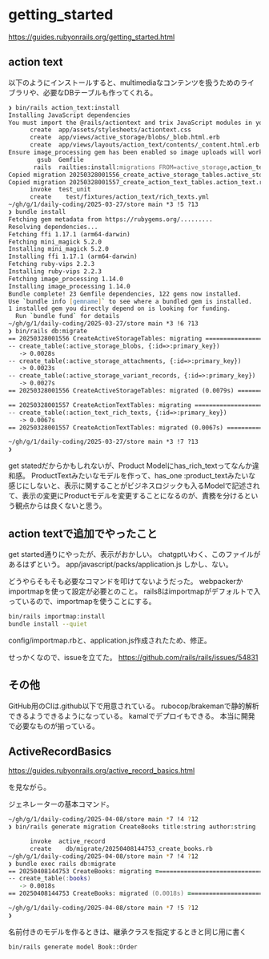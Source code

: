 
# getting_started

<https://guides.rubyonrails.org/getting_started.html>

## action text

以下のようにインストールすると、multimediaなコンテンツを扱うためのライブラリや、必要なDBテーブルも作ってくれる。

```zsh
❯ bin/rails action_text:install
Installing JavaScript dependencies
You must import the @rails/actiontext and trix JavaScript modules in your application entrypoint.
      create  app/assets/stylesheets/actiontext.css
      create  app/views/active_storage/blobs/_blob.html.erb
      create  app/views/layouts/action_text/contents/_content.html.erb
Ensure image_processing gem has been enabled so image uploads will work (remember to bundle!)
        gsub  Gemfile
       rails  railties:install:migrations FROM=active_storage,action_text
Copied migration 20250328001556_create_active_storage_tables.active_storage.rb from active_storage
Copied migration 20250328001557_create_action_text_tables.action_text.rb from action_text
      invoke  test_unit
      create    test/fixtures/action_text/rich_texts.yml
~/gh/g/1/daily-coding/2025-03-27/store main *3 !5 ?13
❯ bundle install
Fetching gem metadata from https://rubygems.org/.........
Resolving dependencies...
Fetching ffi 1.17.1 (arm64-darwin)
Fetching mini_magick 5.2.0
Installing mini_magick 5.2.0
Installing ffi 1.17.1 (arm64-darwin)
Fetching ruby-vips 2.2.3
Installing ruby-vips 2.2.3
Fetching image_processing 1.14.0
Installing image_processing 1.14.0
Bundle complete! 23 Gemfile dependencies, 122 gems now installed.
Use `bundle info [gemname]` to see where a bundled gem is installed.
1 installed gem you directly depend on is looking for funding.
  Run `bundle fund` for details
~/gh/g/1/daily-coding/2025-03-27/store main *3 !6 ?13
❯ bin/rails db:migrate
== 20250328001556 CreateActiveStorageTables: migrating ========================
-- create_table(:active_storage_blobs, {:id=>:primary_key})
   -> 0.0028s
-- create_table(:active_storage_attachments, {:id=>:primary_key})
   -> 0.0023s
-- create_table(:active_storage_variant_records, {:id=>:primary_key})
   -> 0.0027s
== 20250328001556 CreateActiveStorageTables: migrated (0.0079s) ===============

== 20250328001557 CreateActionTextTables: migrating ===========================
-- create_table(:action_text_rich_texts, {:id=>:primary_key})
   -> 0.0067s
== 20250328001557 CreateActionTextTables: migrated (0.0067s) ==================

~/gh/g/1/daily-coding/2025-03-27/store main *3 !7 ?13
❯
```

get statedだからかもしれないが、Product Modelにhas_rich_textってなんか違和感。
ProductTextみたいなモデルを作って、has_one :product_textみたいな感じにしないと、表示に関することがビジネスロジックも入るModelで記述されて、表示の変更にProductモデルを変更することになるのが、責務を分けるという観点からは良くないと思う。

## action textで追加でやったこと

get started通りにやったが、表示がおかしい。
chatgptいわく、このファイルがあるはずという。
 app/javascript/packs/application.js
しかし、ない。

どうやらそもそも必要なコマンドを叩けてないようだった。
webpackerかimportmapを使って設定が必要とのこと。
rails8はimportmapがデフォルトで入っているので、importmapを使うことにする。

```zsh
bin/rails importmap:install
bundle install --quiet
```

config/importmap.rbと、application.js作成されたため、修正。

せっかくなので、issueを立てた。
<https://github.com/rails/rails/issues/54831>

## その他

GitHub用のCIは.github以下で用意されている。
rubocop/brakemanで静的解析できるようできるようになっている。
kamalでデプロイもできる。
本当に開発で必要なものが揃っている。

## ActiveRecordBasics

<https://guides.rubyonrails.org/active_record_basics.html>

を見ながら。

ジェネレーターの基本コマンド。

```zsh
~/gh/g/1/daily-coding/2025-04-08/store main *7 !4 ?12
❯ bin/rails generate migration CreateBooks title:string author:string

      invoke  active_record
      create    db/migrate/20250408144753_create_books.rb
~/gh/g/1/daily-coding/2025-04-08/store main *7 !4 ?12
❯ bundle exec rails db:migrate
== 20250408144753 CreateBooks: migrating ======================================
-- create_table(:books)
   -> 0.0018s
== 20250408144753 CreateBooks: migrated (0.0018s) =============================

~/gh/g/1/daily-coding/2025-04-08/store main *7 !5 ?12
❯
```

名前付きのモデルを作るときは、継承クラスを指定するときと同じ用に書く

```zsh
bin/rails generate model Book::Order
```
